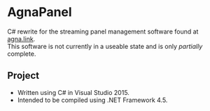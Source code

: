 # AgnaPanel
C# rewrite for the streaming panel management software found at [agna.link](http://agna.link).  
This software is not currently in a useable state and is only _partially_ complete.

## Project
* Written using C# in Visual Studio 2015.
* Intended to be compiled using .NET Framework 4.5.